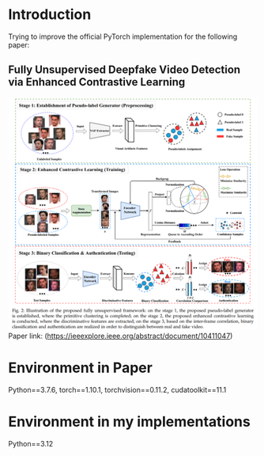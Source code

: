 # Introduction
Trying to improve the official PyTorch implementation for the following paper:
## Fully Unsupervised Deepfake Video Detection via Enhanced Contrastive Learning
![alt text](Pipeline.png "Illustration of the proposed fully unsupervised framework")
Paper link: (https://ieeexplore.ieee.org/abstract/document/10411047)

# Environment in Paper
Python==3.7.6, torch==1.10.1, torchvision==0.11.2, cudatoolkit==11.1

# Environment in my implementations
Python==3.12